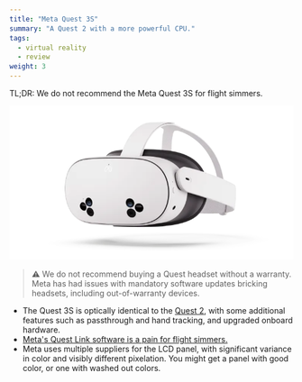 ```yaml
---
title: "Meta Quest 3S"
summary: "A Quest 2 with a more powerful CPU."
tags:
  - virtual reality
  - review
weight: 3
---
```


TL;DR: We do not recommend the Meta Quest 3S for flight simmers.

![](images/headset.webp)

> ⚠️  We do not recommend buying a Quest headset without a warranty. Meta has had issues with mandatory software updates bricking headsets, including out-of-warranty devices.

- The Quest 3S is optically identical to the [Quest 2](guides/vr/headsets/meta-quest-2), with some additional features such as passthrough and hand tracking, and upgraded onboard hardware.
- [Meta's Quest Link software is a pain for flight simmers.](../../../guides/vr/tweaks/meta)
- Meta uses multiple suppliers for the LCD panel, with significant variance in color and visibly different pixelation. You might get a panel with good color, or one with washed out colors.
